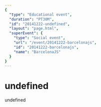 ```yaml
---
{
  "type": "Educational event",
  "duration": "PT30M",
  "id": "20141222-undefined",
  "layout": "page.html",
  "superEvent": {
    "type": "Social event",
    "url": "/event/20141222-barcelonajs",
    "id": "20141222-barcelonajs",
    "name": "BarcelonaJS"
  }
}
---
```

# undefined

undefined